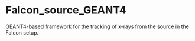 # Falcon_source_GEANT4

GEANT4-based framework for the tracking of x-rays from the source in the Falcon setup.
